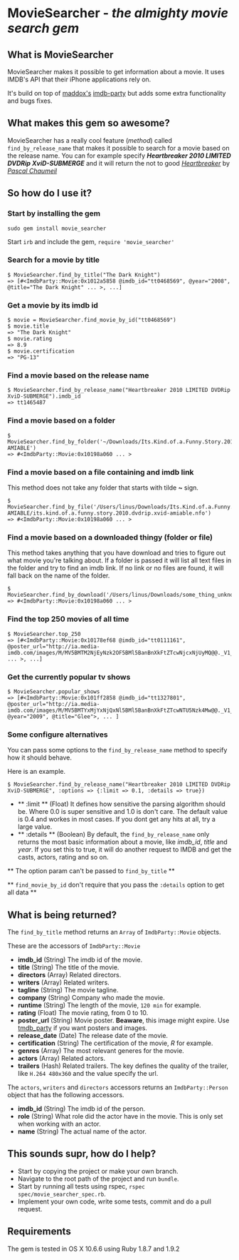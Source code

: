 # MovieSearcher - *the almighty movie search gem*

## What is MovieSearcher

MovieSearcher makes it possible to get information about a movie.
It uses IMDB's API that their iPhone applications rely on.

It's build on top of [maddox's](https://github.com/maddox) [imdb-party](https://github.com/maddox/imdb-party) but adds some extra functionality and bugs fixes.

## What makes this gem so awesome?

MovieSearcher has a really cool feature (*method*) called `find_by_release_name` that makes it possible to search for a movie based on the release name.
You can for example specify ***Heartbreaker 2010 LIMITED DVDRip XviD-SUBMERGE*** and it will return the not to good [*Heartbreaker*](http://www.imdb.com/title/tt1465487/) by [*Pascal Chaumeil*](http://www.imdb.com/name/nm0154312/)

## So how do I use it?

### Start by installing the gem

    sudo gem install movie_searcher
Start `irb` and include the gem, `require 'movie_searcher'`

### Search for a movie by title

    $ MovieSearcher.find_by_title("The Dark Knight")
    => [#<ImdbParty::Movie:0x1012a5858 @imdb_id="tt0468569", @year="2008", @title="The Dark Knight" ... >, ...]

### Get a movie by its imdb id

    $ movie = MovieSearcher.find_movie_by_id("tt0468569")
    $ movie.title 
    => "The Dark Knight"
    $ movie.rating 
    => 8.9
    $ movie.certification 
    => "PG-13"
    
### Find a movie based on the release name
    
    $ MovieSearcher.find_by_release_name("Heartbreaker 2010 LIMITED DVDRip XviD-SUBMERGE").imdb_id 
    => tt1465487
    
### Find a movie based on a folder
    
    $ MovieSearcher.find_by_folder('~/Downloads/Its.Kind.of.a.Funny.Story.2010.DVDRip.XviD-AMIABLE')
    => #<ImdbParty::Movie:0x10198a060 ... >
    
### Find a movie based on a file containing and imdb link
  
  This method does not take any folder that starts with tilde **~** sign.
  
    $ MovieSearcher.find_by_file('/Users/linus/Downloads/Its.Kind.of.a.Funny.Story.2010.DVDRip.XviD-AMIABLE/its.kind.of.a.funny.story.2010.dvdrip.xvid-amiable.nfo')
    => #<ImdbParty::Movie:0x10198a060 ... >
    
### Find a movie based on a downloaded thingy (folder or file)

This method takes anything that you have download and tries to figure out what movie you're talking about.
If a folder is passed it will list all text files in the folder and try to find an imdb link.
If no link or no files are found, it will fall back on the name of the folder.
    
    $ MovieSearcher.find_by_download('/Users/linus/Downloads/some_thing_unknown')
    => #<ImdbParty::Movie:0x10198a060 ... >

### Find the top 250 movies of all time

    $ MovieSearcher.top_250 
    => [#<ImdbParty::Movie:0x10178ef68 @imdb_id="tt0111161", @poster_url="http://ia.media-imdb.com/images/M/MV5BMTM2NjEyNzk2OF5BMl5BanBnXkFtZTcwNjcxNjUyMQ@@._V1_.jpg" ... >, ...]

### Get the currently popular tv shows

    $ MovieSearcher.popular_shows 
    => [#<ImdbParty::Movie:0x101ff2858 @imdb_id="tt1327801", @poster_url="http://ia.media-imdb.com/images/M/MV5BMTYxMjYxNjQxNl5BMl5BanBnXkFtZTcwNTU5Nzk4Mw@@._V1_.jpg", @year="2009", @title="Glee">, ... ]
    
### Some configure alternatives

You can pass some options to the `find_by_release_name` method to specify how it should behave.

Here is an example.

    $ MovieSearcher.find_by_release_name("Heartbreaker 2010 LIMITED DVDRip XviD-SUBMERGE", :options => {:limit => 0.1, :details => true}) 

- ** :limit ** (Float) It defines how sensitive the parsing algorithm should be. Where 0.0 is super sensitive and 1.0 is don't care. The default value is 0.4 and workes in most cases. If you dont get any hits at all, try a large value.
- ** :details ** (Boolean) By default, the `find_by_release_name` only returns the most basic information about a movie, like *imdb_id*, *title* and *year*. If you set this to true, it will do another request to IMDB and get the casts, actors, rating and so on.

** The option param can't be passed to `find_by_title` **

** `find_movie_by_id` don't require that you pass the `:details` option to get all data **

## What is being returned?

The `find_by_title` method returns an `Array` of `ImdbParty::Movie` objects.

These are the accessors of `ImdbParty::Movie`

- **imdb_id** (String) The imdb id of the movie.
- **title** (String) The title of the movie.
- **directors** (Array) Related directors.
- **writers** (Array) Related writers.
- **tagline** (String) The movie tagline.
- **company** (String) Company who made the movie.
- **runtime** (String) The length of the movie, `120 min` for example.
- **rating** (Float) The movie rating, from 0 to 10.
- **poster_url** (String) Movie poster. **Beaware**, this image might expire. Use [tmdb_party](https://github.com/jduff/tmdb_party) if you want posters and images.
- **release_date** (Date) The release date of the movie.
- **certification** (String) The certification of the movie, *R* for example.
- **genres** (Array) The most relevant generes for the movie.
- **actors** (Array) Related actors.
- **trailers** (Hash) Related trailers. The key defines the quality of the trailer, like `H.264 480x360` and the value specify the url.

The `actors`, `writers` and `directors` accessors returns an `ImdbParty::Person` object that has the following accessors.

- **imdb_id** (String) The imdb id of the person.
- **role** (String) What role did the actor have in the movie. This is only set when working with an actor.
- **name** (String) The actual name of the actor.

## This sounds supr, how do I help?

- Start by copying the project or make your own branch.
- Navigate to the root path of the project and run `bundle`.
- Start by running all tests using rspec, `rspec spec/movie_searcher_spec.rb`.
- Implement your own code, write some tests, commit and do a pull request.

## Requirements

The gem is tested in OS X 10.6.6 using Ruby 1.8.7 and 1.9.2